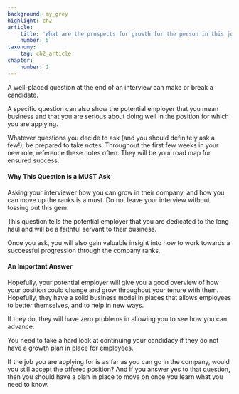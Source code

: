 ```yaml
---
background: my_grey
highlight: ch2
article:
    title: 'What are the prospects for growth for the person in this job?'
    number: 5
taxonomy:
    tag: ch2_article
chapter:
    number: 2
---
```

A well-placed question at the end of an interview can make or break a candidate.

A specific question can also show the potential employer that you mean business and that you are serious about doing well in the position for which you are applying.

Whatever questions you decide to ask (and you should definitely ask a few!), be prepared to take notes. Throughout the first few weeks in your new role, reference these notes often. They will be your road map for ensured success.

#### Why This Question is a MUST Ask
Asking your interviewer how you can grow in their company, and how you can move up the ranks is a must. Do not leave your interview without tossing out this gem.

This question tells the potential employer that you are dedicated to the long haul and will be a faithful servant to their business.

Once you ask, you will also gain valuable insight into how to work towards a successful progression through the company ranks.

#### An Important Answer
Hopefully, your potential employer will give you a good overview of how your position could change and grow throughout your tenure with them. Hopefully, they have a solid business model in places that allows employees to better themselves, and to help in new ways.

If they do, they will have zero problems in allowing you to see how you can advance.

You need to take a hard look at continuing your candidacy if they do not have a growth plan in place for employees.

If the job you are applying for is as far as you can go in the company, would you still accept the offered position? And if you answer yes to that question, then you should have a plan in place to move on once you learn what you need to know.